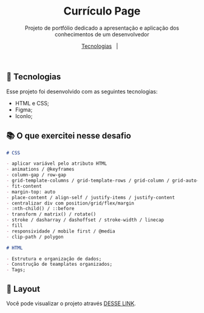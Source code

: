 <h1 align="center"> Currículo Page </h1>

<p align="center">
Projeto de portfólio dedicado a apresentação e aplicação dos conhecimentos de um desenvolvedor <br/>
</p>

<p align="center">
  <a href="#-tecnologias">Tecnologias</a>&nbsp;&nbsp;&nbsp;|&nbsp;&nbsp;&nbsp;
</p>


<br>



## 🚀 Tecnologias

Esse projeto foi desenvolvido com as seguintes tecnologias:

- HTML e CSS;
- Figma;
- IconIo;

## 📚 O que exercitei nesse desafio

```md
# CSS

- aplicar variável pelo atributo HTML
- animations / @keyframes
- column-gap / row-gap
- grid-template-columns / grid-template-rows / grid-column / grid-auto-flow
- fit-content
- margin-top: auto
- place-content / align-self / justify-items / justify-content
- centralizar div com position/grid/flex/margin
- :nth-child() / ::before
- transform / matrix() / rotate()
- stroke / dasharray / dashoffset / stroke-width / linecap
- fill
- responsividade / mobile first / @media
- clip-path / polygon

# HTML

- Estrutura e organização de dados;
- Construção de teamplates organizados;
- Tags;
```

## 🔖 Layout

Você pode visualizar o  projeto através [DESSE LINK](https://ederwinnicius.github.io/CurriculumWebPage/).
